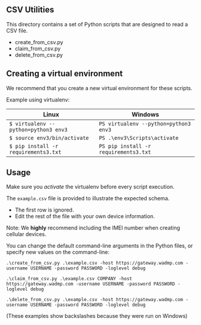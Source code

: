 ## CSV Utilities

This directory contains a set of Python scripts that are designed to read a CSV file.

* create_from_csv.py
* claim_from_csv.py
* delete_from_csv.py

## Creating a virtual environment

We recommend that you create a new virtual environment for these scripts.

Example using virtualenv:

| Linux                                | Windows                               |
| ------------------------------------ | ------------------------------------- |
| `$ virtualenv --python=python3 env3` | `PS virtualenv --python=python3 env3` |
| `$ source env3/bin/activate`         | `PS .\env3\Scripts\activate`          |
| `$ pip install -r requirements3.txt` | `PS pip install -r requirements3.txt` |


## Usage

Make sure you *activate* the virtualenv before every script execution.

The `example.csv` file is provided to illustrate the expected schema.
- The first row is ignored.
- Edit the rest of the file with your own device information.

Note: We **highly** recommend including the IMEI number when creating cellular devices.

You can change the default command-line arguments in the Python files, or specify new values on the command-line:

```.\create_from_csv.py .\example.csv -host https://gateway.wadmp.com -username USERNAME -password PASSWORD -loglevel debug```

```.\claim_from_csv.py .\example.csv COMPANY -host https://gateway.wadmp.com -username USERNAME -password PASSWORD -loglevel debug```

```.\delete_from_csv.py .\example.csv -host https://gateway.wadmp.com -username USERNAME -password PASSWORD -loglevel debug```

(These examples show backslashes because they were run on Windows)